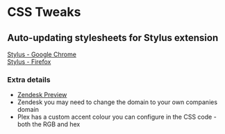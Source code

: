 # CSS Tweaks
## Auto-updating stylesheets for Stylus extension    
[Stylus - Google Chrome](https://chrome.google.com/webstore/detail/stylus/clngdbkpkpeebahjckkjfobafhncgmne?hl=en)    
[Stylus - Firefox](https://addons.mozilla.org/en-GB/firefox/addon/styl-us/)    


### Extra details
- [Zendesk Preview](https://cdn.knightlab.com/libs/juxtapose/latest/embed/index.html?uid=1c7a0981-6d2b-11eb-83c8-ebb5d6f907df)
- Zendesk you may need to change the domain to your own companies domain
- Plex has a custom accent colour you can configure in the CSS code - both the RGB and hex
